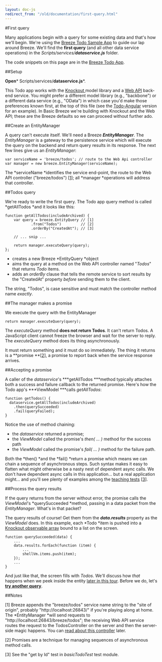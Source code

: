 ```yaml
---
layout: doc-js
redirect_from: "/old/documentation/first-query.html"
---
```


#First query

Many applications begin with a query for some existing data and that's how we'll begin. We're using the <a href="/doc-samples/about-todo">Breeze Todo Sample App</a> to guide our lap around Breeze. We'll find the **first query** (and all other data service operations) in the *Scripts/services/**dataservice.js*** folder.

The code snippets on this page are in the <a href="/doc-samples/about-todo">Breeze Todo App</a>.

##Setup

**Open*** Scripts/services/**dataservice.js***.

This Todo app works with the <a href="http://knockoutjs.com/" target="_blank">Knockout </a>model library and a <a href="http://www.asp.net/web-api" target="_blank">Web API</a> back-end service. You might prefer a different model library (e.g., "backbone") or a different data service (e.g., "OData") in which case you'd make those preferences known first, at the top of this file (see the <a href="/doc-samples/todo-angular" target="_top">Todo-Angular</a> version for an example). In Basic Breeze we're building with Knockout and the Web API; these are the Breeze defaults so we can proceed without further ado.

##Create an EntityManager

A query can't execute itself. We'll need a Breeze ***EntityManager***. The *EntityManager* is a gateway to the persistence service which will execute the query on the backend and return query results in its response. The next few lines give us an *EntityManager*:


    var serviceName = 'breeze/todos'; // route to the Web Api controller
    var manager = new breeze.EntityManager(serviceName);


The *serviceName *identifies the service end-point, the route to the Web API controller ("breeze/todos") [<a href="#note 1">1</a>]; all *manager *operations will address that controller.

##Todos query

We're ready to write the first query. The Todo app query method is called *getAllTodos *and it looks like this:


    function getAllTodos(includeArchived) {
        var query = breeze.EntityQuery // [1]
                .from("Todos")         // [2]
                .orderBy("CreatedAt"); // [3]
    
        // ... snip ...
    
        return manager.executeQuery(query);
    };

- creates a new Breeze *EntityQuery *object
- aims the query at a method on the Web API controller named "*Todos*" that returns *Todo* items.
- adds an *orderBy* clause that tells the remote service to sort results by the "CreatedAt" property *before* sending them to the client.


The string, "Todos", is case sensitive and must match the controller method name *exactly*.


##The manager makes a promise

We execute the query with the EntityManager

    return manager.executeQuery(query);

The *executeQuery* method **does not return Todos**. It can't return Todos. A JavaScript client cannot freeze the browser and wait for the server to reply. The *executeQuery* method does its thing asynchronously.

It must return something and it must do so immediately. The thing it returns is a **promise **[<a href="#note 2">2</a>], a promise to report back when the service response arrives.

##Accepting a promise

A caller of the *dataservice*'s ***getAllTodos ***method typically attaches both a success and failure callback to the returned promise. Here's how the Todo app's ***ViewModel ***calls *getAllTodos*:



    function getTodos() {
      dataservice.getAllTodos(includeArchived)
        .then(querySucceeded)
        .fail(queryFailed);
    }


Notice the use of method chaining:

- the *dataservice* returned a promise;
- the *ViewModel* called the promise's *then( ... )* method for the success path
- the *ViewModel* called the promise's *fail( ... )* method for the failure path.


Both the *then() *and the *fail() *return a promise which means we can chain a sequence of asynchronous steps. Such syntax makes it easy to flatten what might otherwise be a nasty nest of dependent async calls. We don't have dependent async calls in this application... but a real application might... and you'll see plenty of examples among the <a href="/doc-samples/doccode" target="_blank">teaching tests</a> [<a href="#note 3">3</a>].

##Process the query results

If the query returns from the server without error, the promise calls the *ViewModel*'s *querySucceeded *method, passing in a data packet from the *EntityManager*. What's in that packet?

The query results of course! Get them from the ***data.results*** property as the *ViewModel* does. In this example, each *Todo *item is pushed into a <a href="http://knockoutjs.com/documentation/observableArrays.html">Knockout observable array</a> bound to a list on the screen.


    function querySucceeded(data) {
        ...
        data.results.forEach(function (item) {
            ...
            shellVm.items.push(item);
        });
        ...
    }


And just like that, the screen fills with *Todos*.  We'll discuss how *that* happens when we peek inside the entity <a href="/doc-js/lap-knockout">later in this tour</a>. Before we do, let's **<a href="/doc-js/lap-query-filter">try another query</a>**.

##Notes

<a name="note 1"></a>[1] Breeze appends the "breeze/todos" service name string to the "site of origin", probably "http://localhost:26843/" if you're playing along at home. The *EntityManager *will send requests to "http://localhost:26843/breeze/todos"; the receiving Web API service routes the request to the TodosController on the server and then the server-side magic happens. You can <a href="/doc-net/webapi-controller">read about this controller</a> later.

<a name="note 2"></a>[2] Promises are a technique for managing sequences of asynchronous method calls.

<a name="note 3"></a>[3] See the "get by Id" test in *basicTodoTest* test module.
